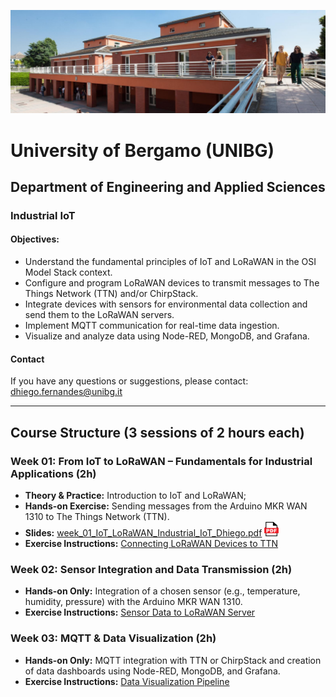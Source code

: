 ![Department of Engineering and Applied Sciences - Dalmine](./images/unibg_dalmine.jpg)

# University of Bergamo (UNIBG)

## Department of Engineering and Applied Sciences

### Industrial IoT

#### Objectives:

* Understand the fundamental principles of IoT and LoRaWAN in the OSI Model Stack context.
* Configure and program LoRaWAN devices to transmit messages to The Things Network (TTN) and/or ChirpStack.
* Integrate devices with sensors for environmental data collection and send them to the LoRaWAN servers.
* Implement MQTT communication for real-time data ingestion.
* Visualize and analyze data using Node-RED, MongoDB, and Grafana.

#### Contact

If you have any questions or suggestions, please contact: [dhiego.fernandes@unibg.it](mailto:dhiego.fernandes@unibg.it)

---

## Course Structure (3 sessions of 2 hours each)

### Week 01: From IoT to LoRaWAN – Fundamentals for Industrial Applications (2h)

* **Theory & Practice:** Introduction to IoT and LoRaWAN;
* **Hands-on Exercise:** Sending messages from the Arduino MKR WAN 1310 to The Things Network (TTN).
* **Slides:** [week\_01\_IoT\_LoRaWAN\_Industrial\_IoT\_Dhiego.pdf](lessons/week_01/week_01_IoT_LoRaWAN_Industrial_IoT_Dhiego.pdf) <img src="images/pdf_logo1.png" alt="PDF" width="23" height="23" />
* **Exercise Instructions:** [Connecting LoRaWAN Devices to TTN](lessons/week_01/sources/)

### Week 02: Sensor Integration and Data Transmission (2h)

* **Hands-on Only:** Integration of a chosen sensor (e.g., temperature, humidity, pressure) with the Arduino MKR WAN 1310.
* **Exercise Instructions:** [Sensor Data to LoRaWAN Server](lessons/week_02/sources/)

### Week 03: MQTT & Data Visualization (2h)

* **Hands-on Only:** MQTT integration with TTN or ChirpStack and creation of data dashboards using Node-RED, MongoDB, and Grafana.
* **Exercise Instructions:** [Data Visualization Pipeline](lessons/week_03/sources/)


